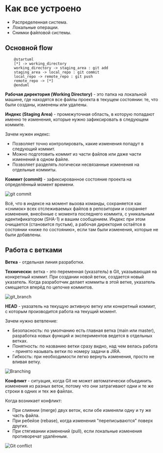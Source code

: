 # Как все устроено

- Распределенная система.
- Локальные операции.
- Снимки файловой системы.

## Основной flow

```plantuml
    @startuml
    [*] -> working_directory
    working_directory -> staging_area : git add
    staging_area -> local_repo : git commit
    local_repo -> remote_repo : git push
    remote_repo -> [*]
    @enduml
```

**Рабочая директория (Working Directory)** - это папка на локальной машине, где находятся все файлы проекта в текущем состоянии: те, что были созданы, изменены или удалены.

**Индекс (Staging Area)** - промежуточная область, в которую попадают именно те изменения, которые нужно зафиксировать в следующем коммите.

Зачем нужен индекс:

- Позволяет точно контролировать, какие изменения попадут в следующий коммит.
- Можно подготовить коммит из части файлов или даже части изменений в одном файле.
- Позволяет разделять логически несвязанные изменения на отдельные коммиты.

**Коммит (commit)** - зафиксированное состояние проекта на определённый момент времени.

![git commit](git_commit.jpg)

Всё, что в индексе на момент вызова команды, сохраняется как «снимок» всех отслеживаемых файлов в репозитории и сохраняет изменения, внесённые с момента последнего коммита, с уникальным идентификатором (SHA-1) и вашим сообщением.
Индекс при этом очищается (становится пустым), а рабочая директория остаётся в состоянии «ниже по состоянию», если там были изменения, которые не были добавлены.

## Работа с ветками

**Ветка** - отдельная линия разработки.

**Технически:** ветка - это переменная (указатель) в Git, указывающая на конкретный коммит. При создании новой ветки, создается новый указатель. Когда разработчик делает коммиты в этой ветке, указатель смещается вперёд по цепочке коммитов.

![git_branch](git_branch.png)

**HEAD** - указатель на текущую активную ветку или конкретный коммит, с которым производится работа на текущий момент.

Зачем нужно ветвление:

- Безопасность: по умолчанию есть главная ветка (main или master), разработка новых функций и экспериментов ведется в отдельных ветках.
- Понятность: по названию ветки сразу видно, над чем велась работа - принято называть ветки по номеру задачи в JIRA.
- Гибкость: при необходимости легко вернуть изменения, просто не вливая ветку.

![Branching](git_branching.jpg)

**Конфликт** - ситуация, когда Git не может автоматически объединить изменения из разных веток, потому что они затрагивают одни и те же строки в одних и тех же файлах.

Когда возникает конфликт:

- При слиянии (merge) двух веток, если обе изменяли одну и ту же часть файла.
- При ребейзе (rebase), когда изменения "переписываются" поверх других.
- При стягивании изменений (pull), если локальные изменения противоречат удалённым.

![Git conflict](git_conflict.png)